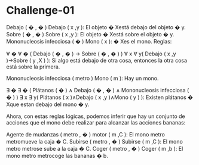 # Challenge-01

Debajo
(
�
,
�
)
Debajo ( x ,y ): El objeto
�
Xestá debajo del objeto
�
y.
Sobre
(
�
,
�
)
Sobre ( x ,y ): El objeto
�
Xestá sobre el objeto
�
y.
Mononucleosis infecciosa
(
�
)
Mono ( x ):
�
Xes el mono.
Reglas:

∀
�
∀
�
(
Debajo
(
�
,
�
)
→
Sobre
(
�
,
�
)
)
∀ x ∀ y( Debajo ( x ,y )→Sobre ( y ,X ) ): Si algo está debajo de otra cosa, entonces la otra cosa está sobre la primera.

Mononucleosis infecciosa
(
metro
)
Mono ( m ): Hay un mono.

∃
�
∃
�
(
Plátanos
(
�
)
∧
Debajo
(
�
,
�
)
∧
Mononucleosis infecciosa
(
�
)
)
∃ x ∃ y( Plátanos ( x )∧Debajo ( x ,y )∧Mono ( y ) ): Existen plátanos
�
Xque estan debajo del mono
�
y.

Ahora, con estas reglas lógicas, podemos inferir que hay un conjunto de acciones que el mono debe realizar para alcanzar las acciones bananas:

Agente de mudanzas
(
metro
,
�
)
motor ( m ,C ): El mono
metro
metromueve la caja
�
C.
Subirse
(
metro
,
�
)
Subirse ( m ,C ): El mono
metro
metrose sube a la caja
�
C.
Coger
(
metro
,
�
)
Coger ( m ,b ): El mono
metro
metrocoge las bananas
�
b.
